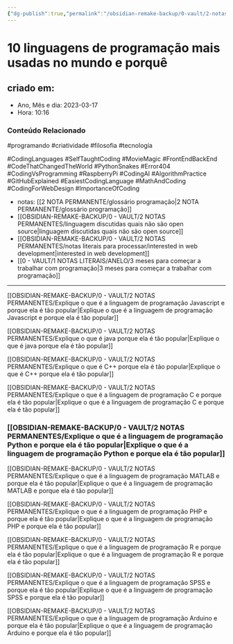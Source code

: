 ```yaml
---
{"dg-publish":true,"permalink":"/obsidian-remake-backup/0-vault/2-notas-permanentes/10-linguagens-de-programacao-mais-usadas-no-mundo-e-porque/","tags":["permanente","programando","criatividade","filosofia","tecnologia","CodingLanguages","SelfTaughtCoding","MovieMagic","FrontEndBackEnd","CodeThatChangedTheWorld","PythonSnakes","Error404","CodingVsProgramming","RaspberryPi","CodingAI","AlgorithmPractice","GitHubExplained","EasiestCodingLanguage","MathAndCoding","CodingForWebDesign","ImportanceOfCoding"],"dgHomeLink":true,"dgShowLocalGraph":true,"dgShowFileTree":true,"dgEnableSearch":true,"noteIcon":""}
---
```


# 10 linguagens de programação mais usadas no mundo e porquê

## criado em: 

- Ano, Mês e dia: 2023-03-17
- Hora: 10:16

### Conteúdo Relacionado

#programando #criatividade #filosofia #tecnologia 

#CodingLanguages #SelfTaughtCoding #MovieMagic #FrontEndBackEnd #CodeThatChangedTheWorld #PythonSnakes #Error404 #CodingVsProgramming #RaspberryPi #CodingAI #AlgorithmPractice #GitHubExplained #EasiestCodingLanguage #MathAndCoding #CodingForWebDesign #ImportanceOfCoding

- notas: [[2 NOTA PERMANENTE/glossário programação\|2 NOTA PERMANENTE/glossário programação]]
- [[OBSIDIAN-REMAKE-BACKUP/0 - VAULT/2 NOTAS PERMANENTES/linguagem discutidas quais não são open source\|linguagem discutidas quais não são open source]]
- [[OBSIDIAN-REMAKE-BACKUP/0 - VAULT/2 NOTAS PERMANENTES/notas literais para processar/interested in web development\|interested in web development]]
- [[0 - VAULT/1 NOTAS LITERAIS/ANELO/3 meses para começar a trabalhar com programação\|3 meses para começar a trabalhar com programação]]
---

[[OBSIDIAN-REMAKE-BACKUP/0 - VAULT/2 NOTAS PERMANENTES/Explique o que é a linguagem de programação Javascript e porque ela é tão popular\|Explique o que é a linguagem de programação Javascript e porque ela é tão popular]]

[[OBSIDIAN-REMAKE-BACKUP/0 - VAULT/2 NOTAS PERMANENTES/Explique o que é java porque ela é tão popular\|Explique o que é java porque ela é tão popular]]

[[OBSIDIAN-REMAKE-BACKUP/0 - VAULT/2 NOTAS PERMANENTES/Explique o que é C++ porque ela é tão popular\|Explique o que é C++ porque ela é tão popular]]

[[OBSIDIAN-REMAKE-BACKUP/0 - VAULT/2 NOTAS PERMANENTES/Explique o que é a linguagem de programação C e porque ela é tão popular\|Explique o que é a linguagem de programação C e porque ela é tão popular]]

### [[OBSIDIAN-REMAKE-BACKUP/0 - VAULT/2 NOTAS PERMANENTES/Explique o que é a linguagem de programação Python e porque ela é tão popular\|Explique o que é a linguagem de programação Python e porque ela é tão popular]]

[[OBSIDIAN-REMAKE-BACKUP/0 - VAULT/2 NOTAS PERMANENTES/Explique o que é a linguagem de programação MATLAB e porque ela é tão popular\|Explique o que é a linguagem de programação MATLAB e porque ela é tão popular]]

[[OBSIDIAN-REMAKE-BACKUP/0 - VAULT/2 NOTAS PERMANENTES/Explique o que é a linguagem de programação PHP e porque ela é tão popular\|Explique o que é a linguagem de programação PHP e porque ela é tão popular]]

[[OBSIDIAN-REMAKE-BACKUP/0 - VAULT/2 NOTAS PERMANENTES/Explique o que é a linguagem de programação R e porque ela é tão popular\|Explique o que é a linguagem de programação R e porque ela é tão popular]]


[[OBSIDIAN-REMAKE-BACKUP/0 - VAULT/2 NOTAS PERMANENTES/Explique o que é a linguagem de programação SPSS e porque ela é tão popular\|Explique o que é a linguagem de programação SPSS e porque ela é tão popular]]


[[OBSIDIAN-REMAKE-BACKUP/0 - VAULT/2 NOTAS PERMANENTES/Explique o que é a linguagem de programação Arduino e porque ela é tão popular\|Explique o que é a linguagem de programação Arduino e porque ela é tão popular]]

